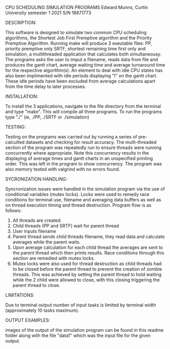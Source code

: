 CPU SCHEDULING SIMULATION PROGRAMS
Edward Munns, Curtin University 
semester 1 2021 S/N 18871773

DESCRIPTION:

This software is designed to simulate two common
CPU scheduling algorithms, the Shortest Job First
Premptive algorithm and the Priority Premptive 
Algorithm. Running make will produce 3 exeutable
files:
PP, priority premptive only
SRTF, shortest remaining time first only and
simulation, a multithreaded application that
calculates both simultaneousy. The programs
asks the user to imput a filename, reads
data from file and produces the gantt chart,
average waiting time and average turnaround time
for the respective algorithm(s). An element to
deal with idle CPU states has also been implimented
with idle periods displaying "I" on the gantt chart.
These idle periods have been excluded from average 
calculations apart from the time delay to later processes.


INSTALLATION:

To install the 3 applications, navigate to the file directory 
from the terminal and type "make". This will compile all three
programs. To run the programs type "./<program name>"
(ie, ./PP, ./SRTF or ./simulation)

TESTING:

Testing on the programs was carried out by running a series of pre-calculted
datasets and checking for result accuracy. The multi-threaded section of the
program was repeatedly run to ensure threads were running concurrently where
appropriate. Note this concurrency results in the displaying of average times 
and gantt charts in an unspecified printing order. This was left in the 
program to show concurrency. The program was also memory tested with valgrind 
with no errors found.  

SYCRONIZATION HANDLING:

Syncronization issues were handled in the simulation program via the use of conditional variables (mutex locks).
Locks were used to remedy race conditions for terminal use, filename and 
averaging data buffers as well as on thread execution timing and thread destruction. Program flow is as follows:

1. All threads are created.
2. Child threads (PP and SRTF) wait for parent thread
3. User inputs filename
4. Parent thread sends child threads filename, they read data and calculate
   averages while the parent waits.
5. Upon average calculation for each child thread the averages are sent to the
   parent thread which then prints results. Race conditions through this section
   are remedied with mutex locks.
6. Mutex locks were also used for thread destruction as child threads had to 
   be closed before the parent thread to prevent the creation of zombie threads.
   This was achieved by setting the parent thread to hold waiting while the 
   2 child were allowed to close, with this closing triggering the parent thread
   to close.    
  

LIMITATIONS:

Due to terminal output number of input tasks is limited by terminal width
(approximately 10 tasks maximum).

OUTPUT EXAMPLES:

images of the output of the simulation program can be found in this readme folder along with the file "data1" which was the input file for the given output.
